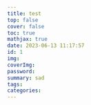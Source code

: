 ```yaml
---
title: test
top: false
cover: false
toc: true
mathjax: true
date: 2023-06-13 11:17:57
id: 1
img: 
coverImg:
password:
summary: sad
tags:
categories:
---
```


